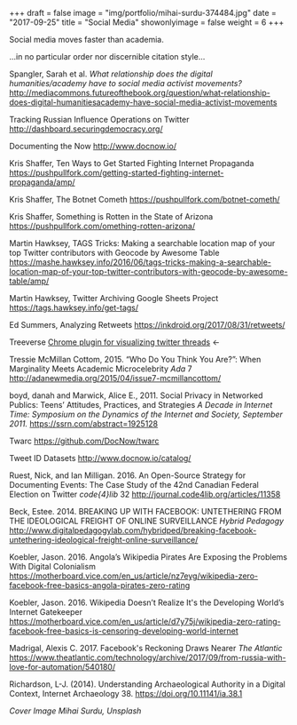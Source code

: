 +++
draft = false
image = "img/portfolio/mihai-surdu-374484.jpg"
date = "2017-09-25"
title = "Social Media"
showonlyimage = false
weight = 6
+++

Social media moves faster than academia.

<!--more-->

...in no particular order nor discernible citation style...

Spangler, Sarah et al. _What relationship does the digital humanities/academy have to social media activist movements?_ <http://mediacommons.futureofthebook.org/question/what-relationship-does-digital-humanitiesacademy-have-social-media-activist-movements>

Tracking Russian Influence Operations on Twitter <http://dashboard.securingdemocracy.org/>

Documenting the Now <http://www.docnow.io/>

Kris Shaffer, Ten Ways to Get Started Fighting Internet Propaganda <https://pushpullfork.com/getting-started-fighting-internet-propaganda/amp/>

Kris Shaffer, The Botnet Cometh <https://pushpullfork.com/botnet-cometh/>

Kris Shaffer, Something is Rotten in the State of Arizona <https://pushpullfork.com/omething-rotten-arizona/>

Martin Hawksey, TAGS Tricks: Making a searchable location map of your top Twitter contributors with Geocode by Awesome Table <https://mashe.hawksey.info/2016/06/tags-tricks-making-a-searchable-location-map-of-your-top-twitter-contributors-with-geocode-by-awesome-table/amp/>

Martin Hawksey, Twitter Archiving Google Sheets Project <https://tags.hawksey.info/get-tags/>

Ed Summers, Analyzing Retweets <https://inkdroid.org/2017/08/31/retweets/>

Treeverse [Chrome plugin for visualizing twitter threads](https://chrome.google.com/webstore/detail/treeverse/aahmjdadniahaicebomlagekkcnlcila) <-

Tressie McMillan Cottom, 2015. “Who Do You Think You Are?”: When Marginality Meets Academic Microcelebrity _Ada_ 7 <http://adanewmedia.org/2015/04/issue7-mcmillancottom/>

boyd, danah and Marwick, Alice E., 2011. Social Privacy in Networked Publics: Teens’ Attitudes, Practices, and Strategies _A Decade in Internet Time: Symposium on the Dynamics of the Internet and Society, September 2011._ <https://ssrn.com/abstract=1925128>

Twarc <https://github.com/DocNow/twarc>

Tweet ID Datasets <http://www.docnow.io/catalog/>

Ruest, Nick, and Ian Milligan. 2016. An Open-Source Strategy for Documenting Events: The Case Study of the 42nd Canadian Federal Election on Twitter _code{4}lib_ 32 <http://journal.code4lib.org/articles/11358>

Beck, Estee. 2014. BREAKING UP WITH FACEBOOK: UNTETHERING FROM THE IDEOLOGICAL FREIGHT OF ONLINE SURVEILLANCE _Hybrid Pedagogy_ <http://www.digitalpedagogylab.com/hybridped/breaking-facebook-untethering-ideological-freight-online-surveillance/>

Koebler, Jason. 2016. Angola’s Wikipedia Pirates Are Exposing the Problems With Digital Colonialism <https://motherboard.vice.com/en_us/article/nz7eyg/wikipedia-zero-facebook-free-basics-angola-pirates-zero-rating>

Koebler, Jason. 2016. Wikipedia Doesn’t Realize It's the Developing World’s Internet Gatekeeper <https://motherboard.vice.com/en_us/article/d7y75j/wikipedia-zero-rating-facebook-free-basics-is-censoring-developing-world-internet>

Madrigal, Alexis C. 2017. Facebook's Reckoning Draws Nearer _The Atlantic_ <https://www.theatlantic.com/technology/archive/2017/09/from-russia-with-love-for-automation/540180/>

Richardson, L-J. (2014). Understanding Archaeological Authority in a Digital Context, Internet Archaeology 38. <https://doi.org/10.11141/ia.38.1>

_Cover Image Mihai Surdu, Unsplash_
